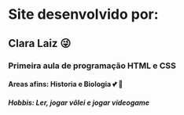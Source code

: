 # Site desenvolvido por:
## Clara Laiz :stuck_out_tongue_winking_eye:
### Primeira aula de programação HTML e CSS
#### Areas afins: Historia e Biologia :two_hearts: :revolving_hearts:
##### Hobbis: Ler, jogar vôlei e jogar videogame
